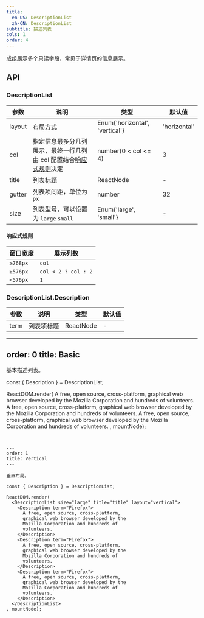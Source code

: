 ```yaml
---
title:
  en-US: DescriptionList
  zh-CN: DescriptionList
subtitle: 描述列表
cols: 1
order: 4
---
```


成组展示多个只读字段，常见于详情页的信息展示。

## API

### DescriptionList

| 参数      | 说明                                      | 类型         | 默认值 |
|----------|------------------------------------------|-------------|-------|
| layout    | 布局方式                                 | Enum{'horizontal', 'vertical'}  | 'horizontal' |
| col       | 指定信息最多分几列展示，最终一行几列由 col 配置结合[响应式规则](/components/DescriptionList#响应式规则)决定          | number(0 < col <= 4)  | 3 |
| title     | 列表标题                                 | ReactNode  | - |
| gutter    | 列表项间距，单位为 `px`                    | number  | 32 |
| size     | 列表型号，可以设置为 `large` `small`        | Enum{'large', 'small'}  | - |

#### 响应式规则

| 窗口宽度             | 展示列数                                      |
|---------------------|---------------------------------------------|
| `≥768px`           |  `col`                                       |
| `≥576px`           |  `col < 2 ? col : 2`                         |
| `<576px`           |  `1`                                         |

### DescriptionList.Description

| 参数      | 说明                                      | 类型         | 默认值 |
|----------|------------------------------------------|-------------|-------|
| term     | 列表项标题                                 | ReactNode  | - |





---
order: 0
title: Basic
---

基本描述列表。

const { Description } = DescriptionList;

ReactDOM.render(
  <DescriptionList size="large" title="title">
    <Description term="Firefox">
      A free, open source, cross-platform,
      graphical web browser developed by the
      Mozilla Corporation and hundreds of
      volunteers.
    </Description>
    <Description term="Firefox">
      A free, open source, cross-platform,
      graphical web browser developed by the
      Mozilla Corporation and hundreds of
      volunteers.
    </Description>
    <Description term="Firefox">
      A free, open source, cross-platform,
      graphical web browser developed by the
      Mozilla Corporation and hundreds of
      volunteers.
    </Description>
  </DescriptionList>
, mountNode);
````


---
order: 1
title: Vertical
---

垂直布局。

const { Description } = DescriptionList;

ReactDOM.render(
  <DescriptionList size="large" title="title" layout="vertical">
    <Description term="Firefox">
      A free, open source, cross-platform,
      graphical web browser developed by the
      Mozilla Corporation and hundreds of
      volunteers.
    </Description>
    <Description term="Firefox">
      A free, open source, cross-platform,
      graphical web browser developed by the
      Mozilla Corporation and hundreds of
      volunteers.
    </Description>
    <Description term="Firefox">
      A free, open source, cross-platform,
      graphical web browser developed by the
      Mozilla Corporation and hundreds of
      volunteers.
    </Description>
  </DescriptionList>
, mountNode);
````